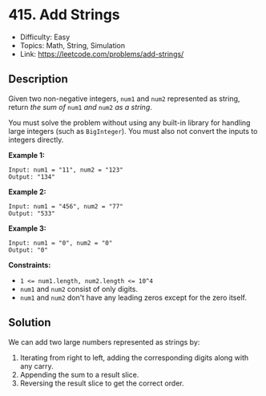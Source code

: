 # 415. Add Strings

- Difficulty: Easy
- Topics: Math, String, Simulation
- Link: https://leetcode.com/problems/add-strings/

## Description

Given two non-negative integers, `num1` and `num2` represented as string, return _the sum of_ `num1` _and_ `num2` _as a string_.

You must solve the problem without using any built-in library for handling large integers (such as `BigInteger`). You must also not convert the inputs to integers directly.

**Example 1:**

```
Input: num1 = "11", num2 = "123"
Output: "134"
```

**Example 2:**

```
Input: num1 = "456", num2 = "77"
Output: "533"
```

**Example 3:**

```
Input: num1 = "0", num2 = "0"
Output: "0"
```

**Constraints:**

- `1 <= num1.length, num2.length <= 10^4`
- `num1` and `num2` consist of only digits.
- `num1` and `num2` don't have any leading zeros except for the zero itself.

## Solution

We can add two large numbers represented as strings by:

1. Iterating from right to left, adding the corresponding digits along with any carry.
2. Appending the sum to a result slice.
3. Reversing the result slice to get the correct order.

